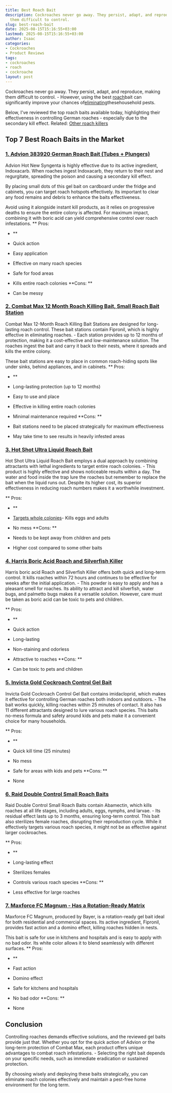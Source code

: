 ```yaml
---
title: Best Roach Bait
description: Cockroaches never go away. They persist, adapt, and reproduce, making
  them difficult to control.
slug: best-roach-bait
date: 2025-08-15T15:16:55+03:00
lastmod: 2025-08-15T15:16:55+03:00
author: Isaac
categories:
- Cockroaches
- Product Reviews
tags:
- cockroaches
- roach
- cockroache
layout: post
---
```

Cockroaches never go away. They persist, adapt, and reproduce, making them difficult to control. - However, using the best [roach](https://pestpolicy.com/best-roach-killer-for-apartments/)bait can significantly improve your chances of[eliminating](https://www.entm.purdue.edu/ants/pubs/18.pdf)thesehousehold pests.

Below, I've reviewed the top roach baits available today, highlighting their effectiveness in controlling German roaches - especially due to the secondary kill effect. Related: [Other roach killers](https://pestpolicy.com/best-roach-killer-for-apartments/)

##  Top 7 Best Roach Baits in the Market

###  [1. Advion 383920 German Roach Bait (Tubes + Plungers)](https://www.amazon.com/dp/B00730QW70?&linkCode=ll1&tag=p-policy-20&linkId=4784351070cd9c6b39ae5413388b4e41&language=en_US&ref_=as_li_ss_tl)

Advion Hot New Syngenta is highly effective due to its active ingredient, Indoxacarb. When roaches ingest Indoxacarb, they return to their nest and regurgitate, spreading the poison and causing a secondary kill effect.

By placing small dots of this gel bait on cardboard under the fridge and cabinets, you can target roach hotspots effectively. Its important to clear any food remains and debris to enhance the baits effectiveness.

Avoid using it alongside instant kill products, as it relies on progressive deaths to ensure the entire colony is affected. For maximum impact, combining it with boric acid can yield comprehensive control over roach infestations. **
Pros:

- **

- Quick action

- Easy application

- Effective on many roach species

- Safe for food areas

- Kills entire roach colonies **Cons: **

- Can be messy

###  [2. Combat Max 12 Month Roach Killing Bait, Small Roach Bait Station](https://www.amazon.com/Combat-Month-Roach-Killing-Station/dp/B000KL1LDE?psc=1&linkCode=ll1&tag=p-policy-20&linkId=1e218b724851029d0a9b5233374e16b0&language=en_US&ref_=as_li_ss_tl)

Combat Max 12-Month Roach Killing Bait Stations are designed for long-lasting roach control. These bait stations contain Fipronil, which is highly effective in eliminating roaches. - Each station provides up to 12 months of protection, making it a cost-effective and low-maintenance solution. The roaches ingest the bait and carry it back to their nests, where it spreads and kills the entire colony.

These bait stations are easy to place in common roach-hiding spots like under sinks, behind appliances, and in cabinets. **
Pros:

- **

- Long-lasting protection (up to 12 months)

- Easy to use and place

- Effective in killing entire roach colonies

- Minimal maintenance required **Cons: **

- Bait stations need to be placed strategically for maximum effectiveness

- May take time to see results in heavily infested areas

###  [3. Hot Shot Ultra Liquid Roach Bait](https://www.amazon.com/dp/B001EGMZC0?th=1&linkCode=ll1&tag=p-policy-20&linkId=b9a84d946b50eca8a349d573b3a265a4&language=en_US&ref_=as_li_ss_tl)

Hot Shot Ultra Liquid Roach Bait employs a dual approach by combining attractants with lethal ingredients to target entire roach colonies. - This product is highly effective and shows noticeable results within a day. The water and food inside the trap lure the roaches but remember to replace the bait when the liquid runs out. Despite its higher cost, its superior effectiveness in reducing roach numbers makes it a worthwhile investment.

**
Pros:

- **

- [Targets whole colonies](https://pestpolicy.com/how-to-get-rid-of-cockroaches/)- Kills eggs and adults

- No mess **Cons: **

- Needs to be kept away from children and pets

- Higher cost compared to some other baits

###  [4. Harris Boric Acid Roach and Silverfish Killer](https://www.amazon.com/dp/B0026MD0G6?&linkCode=ll1&tag=p-policy-20&linkId=56876a7c91cafd521d8d3760b74e46b4&language=en_US&ref_=as_li_ss_tl)

Harris boric acid Roach and Silverfish Killer offers both quick and long-term control. It kills roaches within 72 hours and continues to be effective for weeks after the initial application. - This powder is easy to apply and has a pleasant smell for roaches. Its ability to attract and kill silverfish, water bugs, and palmetto bugs makes it a versatile solution. However, care must be taken as boric acid can be toxic to pets and children.

**
Pros:

- **

- Quick action

- Long-lasting

- Non-staining and odorless

- Attractive to roaches **Cons: **

- Can be toxic to pets and children

###  [5. Invicta Gold Cockroach Control Gel Bait](https://www.amazon.com/dp/B0049I6CT2?th=1&linkCode=ll1&tag=p-policy-20&linkId=9a8f689213a0231c2825f86b39e1b2bd&language=en_US&ref_=as_li_ss_tl)

Invicta Gold Cockroach Control Gel Bait contains imidacloprid, which makes it effective for controlling German roaches both indoors and outdoors. - The bait works quickly, killing roaches within 25 minutes of contact. It also has 11 different attractants designed to lure various roach species. This baits no-mess formula and safety around kids and pets make it a convenient choice for many households.

**
Pros:

- **

- Quick kill time (25 minutes)

- No mess

- Safe for areas with kids and pets **Cons: **

- None

###  [6. Raid Double Control Small Roach Baits](https://www.amazon.com/dp/B0026MD0G6?&linkCode=ll1&tag=p-policy-20&linkId=4d79333d6714fa1d1808443b808670d6&language=en_US&ref_=as_li_ss_tl)

Raid Double Control Small Roach Baits contain Abamectin, which kills roaches at all life stages, including adults, eggs, nymphs, and larvae. - Its residual effect lasts up to 3 months, ensuring long-term control. This bait also sterilizes female roaches, disrupting their reproduction cycle. While it effectively targets various roach species, it might not be as effective against larger cockroaches.

**
Pros:

- **

- Long-lasting effect

- Sterilizes females

- Controls various roach species **Cons: **

- Less effective for large roaches

###  [7. Maxforce FC Magnum - Has a Rotation-Ready Matrix](https://www.amazon.com/dp/B0042JCIDC?&linkCode=ll1&tag=p-policy-20&linkId=218afefe19d92d1f9f9d55fc09a80488&language=en_US&ref_=as_li_ss_tl)

Maxforce FC Magnum, produced by Bayer, is a rotation-ready gel bait ideal for both residential and commercial spaces. Its active ingredient, Fipronil, provides fast action and a domino effect, killing roaches hidden in nests.

This bait is safe for use in kitchens and hospitals and is easy to apply with no bad odor. Its white color allows it to blend seamlessly with different surfaces. **
Pros:

- **

- Fast action

- Domino effect

- Safe for kitchens and hospitals

- No bad odor **Cons: **

- None

##  Conclusion

Controlling roaches demands effective solutions, and the reviewed gel baits provide just that. Whether you opt for the quick action of Advion or the long-term protection of Combat Max, each product offers unique advantages to combat roach infestations. - Selecting the right bait depends on your specific needs, such as immediate eradication or sustained protection.

By choosing wisely and deploying these baits strategically, you can eliminate roach colonies effectively and maintain a pest-free home environment for the long term.

